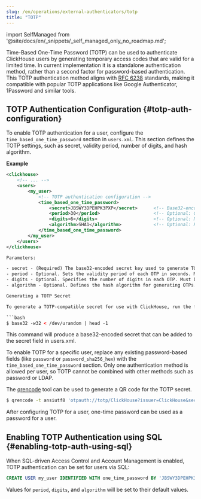 ```yaml
---
slug: /en/operations/external-authenticators/totp
title: "TOTP"
---
```

import SelfManaged from '@site/docs/en/_snippets/_self_managed_only_no_roadmap.md';

<SelfManaged />

Time-Based One-Time Password (TOTP) can be used to authenticate ClickHouse users by generating temporary access codes that are valid for a limited time.
In current implementation it is a standalone authentication method, rather than a second factor for password-based authentication.
This TOTP authentication method aligns with [RFC 6238](https://datatracker.ietf.org/doc/html/rfc6238) standards, making it compatible with popular TOTP applications like Google Authenticator, 1Password and similar tools.

## TOTP Authentication Configuration {#totp-auth-configuration}

To enable TOTP authentication for a user, configure the `time_based_one_time_password` section in `users.xml`. This section defines the TOTP settings, such as secret, validity period, number of digits, and hash algorithm.

**Example**
```xml
<clickhouse>
    <!-- ... -->
    <users>
        <my_user>
            <!-- TOTP authentication configuration -->
            <time_based_one_time_password>
                <secret>JBSWY3DPEHPK3PXP</secret>      <!-- Base32-encoded TOTP secret -->
                <period>30</period>                    <!-- Optional: OTP validity period in seconds -->
                <digits>6</digits>                     <!-- Optional: Number of digits in the OTP -->
                <algorithm>SHA1</algorithm>            <!-- Optional: Hash algorithm: SHA1, SHA256, SHA512 -->
            </time_based_one_time_password>
        </my_user>
    </users>
</clickhouse>

Parameters:

- secret - (Required) The base32-encoded secret key used to generate TOTP codes.
- period - Optional. Sets the validity period of each OTP in seconds. Must be a positive number not exceeding 120. Default is 30.
- digits - Optional. Specifies the number of digits in each OTP. Must be between 4 and 10. Default is 6.
- algorithm - Optional. Defines the hash algorithm for generating OTPs. Supported values are SHA1, SHA256, and SHA512. Default is SHA1.

Generating a TOTP Secret

To generate a TOTP-compatible secret for use with ClickHouse, run the following command in the terminal:

```bash
$ base32 -w32 < /dev/urandom | head -1
```

This command will produce a base32-encoded secret that can be added to the secret field in users.xml.

To enable TOTP for a specific user, replace any existing password-based fields (like `password` or `password_sha256_hex`) with the `time_based_one_time_password` section. Only one authentication method is allowed per user, so TOTP cannot be combined with other methods such as password or LDAP.

The [qrencode](https://linux.die.net/man/1/qrencode) tool can be used to generate a QR code for the TOTP secret.

```bash
$ qrencode -t ansiutf8 'otpauth://totp/ClickHouse?issuer=ClickHouse&secret=JBSWY3DPEHPK3PXP'
```

After configuring TOTP for a user, one-time password can be used as a password for a user.

## Enabling TOTP Authentication using SQL {#enabling-totp-auth-using-sql}

When SQL-driven Access Control and Account Management is enabled, TOTP authentication can be set for users via SQL:

```SQL
CREATE USER my_user IDENTIFIED WITH one_time_password BY 'JBSWY3DPEHPK3PXP';
```

Values for `period`, `digits`, and `algorithm` will be set to their default values.
